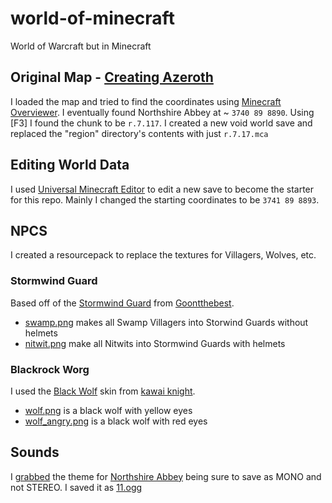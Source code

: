 # world-of-minecraft
World of Warcraft but in Minecraft

## Original Map - [Creating Azeroth](https://www.minecraftforum.net/forums/show-your-creation/screenshots/1595918-crafting-azeroth)
I loaded the map and tried to find the coordinates using [Minecraft Overviewer]([https://www.minecraftforum.net/forums/show-your-creation/screenshots/1595918-crafting-azeroth](https://overviewer.org/warcraft/#/4692/64/9805/max/0/0)). I eventually found Northshire Abbey at ~ `3740 89 8890`. Using [F3] I found the chunk to be `r.7.117`. I created a new void world save and replaced the "region" directory's contents with just `r.7.17.mca`

## Editing World Data
I used [Universal Minecraft Editor](https://www.universalminecrafteditor.com/) to edit a new save to become the starter for this repo. Mainly I changed the starting coordinates to be `3741 89 8893`.

## NPCS
I created a resourcepack to replace the textures for Villagers, Wolves, etc.

### Stormwind Guard
Based off of the [Stormwind Guard](https://www.minecraftskins.com/skin/10923287/edit-of-stormwind-guard/) from [Goontthebest](https://www.minecraftskins.com/profile/2925112/goontthebest).
   - [swamp.png](/resourcepacks/world-of-minecraft/assets/minecraft/textures/entity/villager/type/swamp.png) makes all Swamp Villagers into Storwind Guards without helmets
   - [nitwit.png](/resourcepacks/world-of-minecraft/assets/minecraft/textures/entity/villager/profession/nitwit.png) make all Nitwits into Stormwind Guards with helmets

### Blackrock Worg
I used the [Black Wolf](https://www.planetminecraft.com/mob-skin/black-wolf-4913416/) skin from [kawai knight](https://www.planetminecraft.com/member/kawai_knight/).
   - [wolf.png](/resourcepacks/world-of-minecraft/assets/minecraft/textures/entity/wolf/wolf.png) is a black wolf with yellow eyes
   - [wolf_angry.png](/resourcepacks/world-of-minecraft/assets/minecraft/textures/entity/wolf/wolf_angry.png) is a black wolf with red eyes

## Sounds
I [grabbed](https://catchvideo.net/convertaudio) the theme for [Northshire Abbey](https://www.youtube.com/watch?v=j2tGKb1wKiQ) being sure to save as MONO and not STEREO. I saved it as [11.ogg](/resourcepacks/world-of-minecraft/assets/minecraft/sounds/records/11.ogg)
